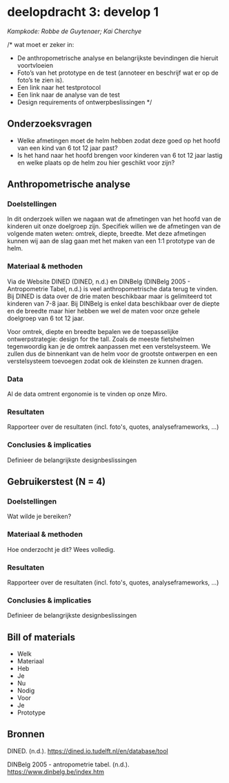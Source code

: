 # deelopdracht 3: develop 1

*Kampkode: Robbe de Guytenaer; Kai Cherchye*

/* 
wat moet er zeker in:
- De anthropometrische analyse en belangrijkste bevindingen die hieruit voortvloeien
- Foto’s van het prototype en de test (annoteer en beschrijf wat er op de foto’s te zien is).
- Een link naar het testprotocol
- Een link naar de analyse van de test
- Design requirements of ontwerpbeslissingen
*/

## Onderzoeksvragen

- Welke afmetingen moet de helm hebben zodat deze goed op het hoofd van een kind van 6 tot 12 jaar past?
- Is het hand naar het hoofd brengen voor kinderen van 6 tot 12 jaar lastig en welke plaats op de helm zou hier geschikt voor zijn?

## Anthropometrische analyse
### Doelstellingen
In dit onderzoek willen we nagaan wat de afmetingen van het hoofd van de kinderen uit onze doelgroep zijn. Specifiek willen we de afmetingen van de volgende maten weten: omtrek, diepte, breedte. Met deze afmetingen kunnen wij aan de slag gaan met het maken van een 1:1 prototype van de helm.
### Materiaal & methoden
Via de Website DINED (DINED, n.d.) en DINBelg (DINBelg 2005 - Antropometrie Tabel, n.d.) is veel anthropometrische data terug te vinden. Bij DINED is data over de drie maten beschikbaar maar is gelimiteerd tot kinderen van 7-8 jaar. Bij DINBelg is enkel data beschikbaar over de diepte en de breedte maar hier hebben we wel de maten voor onze gehele doelgroep van 6 tot 12 jaar.

Voor omtrek, diepte en breedte bepalen we de toepasselijke ontwerpstrategie: design for the tall. Zoals de meeste fietshelmen tegenwoordig kan je de omtrek aanpassen met een verstelsysteem. We zullen dus de binnenkant van de helm voor de grootste ontwerpen en een verstelsysteem toevoegen zodat ook de kleinsten ze kunnen dragen.

### Data
Al de data omtrent ergonomie is te vinden op onze Miro.

### Resultaten
Rapporteer over de resultaten (incl. foto's, quotes, analyseframeworks, ...)
### Conclusies & implicaties
Definieer de belangrijkste designbeslissingen


## Gebruikerstest (N = 4)

### Doelstellingen
Wat wilde je bereiken?
### Materiaal & methoden
Hoe onderzocht je dit? Wees volledig.
### Resultaten
Rapporteer over de resultaten (incl. foto's, quotes, analyseframeworks, ...)
### Conclusies & implicaties
Definieer de belangrijkste designbeslissingen


## Bill of materials
- Welk
- Materiaal
- Heb
- Je
- Nu
- Nodig
- Voor
- Je
- Prototype

## Bronnen
DINED. (n.d.). https://dined.io.tudelft.nl/en/database/tool

DINBelg 2005 - antropometrie tabel. (n.d.). https://www.dinbelg.be/index.htm
